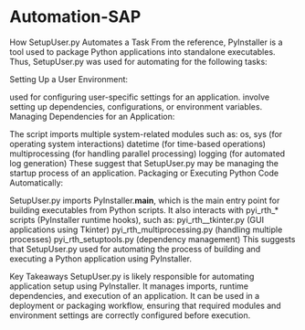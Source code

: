 # Automation-SAP
How SetupUser.py Automates a Task
From the reference, PyInstaller is a tool used to package Python applications into standalone executables. Thus, SetupUser.py was used for automating for the following tasks:

Setting Up a User Environment:

used for configuring user-specific settings for an application. 
involve setting up dependencies, configurations, or environment variables.
Managing Dependencies for an Application:

The script imports multiple system-related modules such as:
os, sys (for operating system interactions)
datetime (for time-based operations)
multiprocessing (for handling parallel processing)
logging (for automated log generation)
These suggest that SetupUser.py may be managing the startup process of an application.
Packaging or Executing Python Code Automatically:

SetupUser.py imports PyInstaller.__main__, which is the main entry point for building executables from Python scripts.
It also interacts with pyi_rth_* scripts (PyInstaller runtime hooks), such as:
pyi_rth__tkinter.py (GUI applications using Tkinter)
pyi_rth_multiprocessing.py (handling multiple processes)
pyi_rth_setuptools.py (dependency management)
This suggests that SetupUser.py used for automating the process of building and executing a Python application using PyInstaller.

Key Takeaways
SetupUser.py is likely responsible for automating application setup using PyInstaller.
It manages imports, runtime dependencies, and execution of an application.
It can be used in a deployment or packaging workflow, ensuring that required modules and environment settings are correctly configured before execution.
